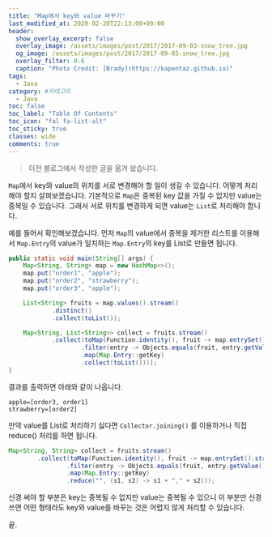 ```yaml
---
title: "Map에서 key와 value 바꾸기"
last_modified_at: 2020-02-20T22:13:00+09:00
header:
  show_overlay_excerpt: false
  overlay_image: /assets/images/post/2017/2017-09-03-snow_tree.jpg
  og_image: /assets/images/post/2017/2017-09-03-snow_tree.jpg
  overlay_filter: 0.6
  caption: "Photo Credit: [Brady](https://kapentaz.github.io)"
tags:
  - Java
category: #카테고리
  - Java
toc: false
toc_label: "Table Of Contents"
toc_icon: "fal fa-list-alt"
toc_sticky: true
classes: wide
comments: true
---
```



> 이전 블로그에서 작성한 글을 옮겨 왔습니다.

`Map`에서 key와 value의 위치를 서로 변경해야 할 일이 생길 수 있습니다. 어떻게 처리해야 할지 살펴보겠습니다. 기본적으로 `Map`은 중복된 key 값을 가질 수 없지만 value는 중복일 수 있습니다. 그래서 서로 위치를 변경하게 되면 value는 `List`로 처리해야 합니다. 

예를 들어서 확인해보겠습니다. 먼저 `Map`의 value에서 중복을 제거한 리스트를 이용해서 `Map.Entry`의 value가 일치하는 `Map.Entry`의 key를 List로 만들면 됩니다.
```java
public static void main(String[] args) {
    Map<String, String> map = new HashMap<>();
    map.put("order1", "apple");
    map.put("order2", "strawberry");
    map.put("order3", "apple");

    List<String> fruits = map.values().stream()
            .distinct()
            .collect(toList());

    Map<String, List<String>> collect = fruits.stream()
            .collect(toMap(Function.identity(), fruit -> map.entrySet().stream()
                    .filter(entry -> Objects.equals(fruit, entry.getValue()))
                    .map(Map.Entry::getKey)
                    .collect(toList())));
}
```
결과를 출력하면 아래와 같이 나옵니다.
```
apple=[order3, order1]
strawberry=[order2]
```

만약 value를 List로 처리하기 싫다면 `Collector.joining()` 를 이용하거나 직접 reduce() 처리를 하면 됩니다.
```java
Map<String, String> collect = fruits.stream()  
        .collect(toMap(Function.identity(), fruit -> map.entrySet().stream()  
                .filter(entry -> Objects.equals(fruit, entry.getValue()))  
                .map(Map.Entry::getKey)  
                .reduce("", (s1, s2) -> s1 + "," + s2)));
```

신경 써야 할 부분은 key는 중복될 수 없지만 value는 중복될 수 있으니 이 부분만 신경 쓰면 어떤 형태라도 key와 value를 바꾸는 것은 어렵지 않게 처리할 수 있습니다. 

끝.
